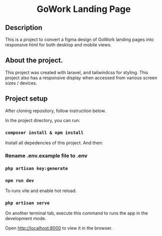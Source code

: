 <h1 align="center">GoWork Landing Page</h1>

## Description

This is a project to convert a figma design of GoWork landing pages into responsive html for both desktop and mobile views.

## About the project.

This project was created with laravel, and tailwindcss for styling. This project also has a responsive display when accessed from various screen sizes / devices.

## Project setup

After cloning repository, follow instruction below.

In the project directory, you can run:

### `composer install & npm install`

Install all depedencies of this project. And then:

### Rename .env.example file to .env
### `php artisan key:generate`

### `npm run dev`

To runs vite and enable hot reload.

### `php artisan serve`

On another terminal tab, execute this command to runs the app in the development mode.

Open [http://localhost:8000](http://localhost:8000) to view it in the browser.
